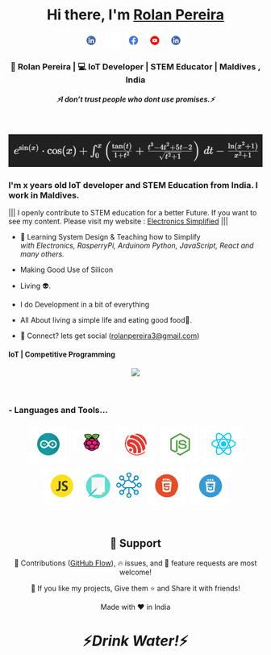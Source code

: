<div align="center">
   <h1>Hi there, I'm <a href="https://www.electronicssimplified.in/">Rolan Pereira</a>  
   </h1>   
</div>

<p align='center'>
   <a href="https://www.linkedin.com/in/rolangaspar0712/"><img height="30" src="https://raw.githubusercontent.com/rolan37/rolan37/main/images/linkedin.png"></a>&nbsp;&nbsp;
<a href="https://rolan37.github.io"><img height="30" src="https://raw.githubusercontent.com/rolan37/rolan37/main/images/github-mark-white.svg"></a>&nbsp;&nbsp;
<a href="https://www.facebook.com/rolanpereira7"><img height="30" src="https://raw.githubusercontent.com/rolan37/rolan37/main/images/facebook.png"></a>&nbsp;&nbsp;
 <a href="https://www.youtube.com/@ElectronicsSimplified7"><img height="30" src="https://raw.githubusercontent.com/rolan37/rolan37/main/images/youtube.png"></a>&nbsp;&nbsp;
 <a href="https://www.instagram.com/rolan.pereira7"><img height="30" src="https://raw.githubusercontent.com/rolan37/rolan37/main/images/linkedin.png"></a>&nbsp;&nbsp;
 </p>

<div align="center">
<h3> 🙎 Rolan Pereira | 💻 IoT Developer | STEM Educator | Maldives , India</h3>
</div>

 <h5 align="center">
   <i>⚡️I don’t trust people who dont use promises.⚡️</i>
  </h5>
 
 
<br />

<p align="center">
  <img src="https://raw.githubusercontent.com/rolan37/rolan37/main/images/equation.png">
  <h3> I'm x years old IoT developer and STEM Education from India. I work in Maldives. </h3>
</p>

<p>|||  I openly contribute to STEM education for a better Future. If you want to see my content. Please visit my website : <a href="www.electronicssimplified.in ">Electronics Simplified</a> |||</p>

- 🥀 Learning System Design & Teaching how to Simplify
  <br><i>with Electronics, RasperryPi, Arduinom Python, JavaScript, React and many others.</i>

- Making Good Use of Silicon

- Living 👽.

- I do Development in a bit of everything

- All About living a simple life and eating good food🌯.

- 💬 Connect? lets get social (rolanpereira3@gmail.com)

 <p align="center">
  <h4> IoT | Competitive Programming </h4>
   </p>

<!--  -->

<p align="center" >
<a href="https://github.com/anuraghazra/github-readme-stats"> 
    <img  src="https://github-readme-stats.vercel.app/api?username=rolan37&&show_icons=true&theme=radical"/>
  </a>

</p>

<br />

### - Languages and Tools...

<p align="center">
  <img src="https://raw.githubusercontent.com/rolan37/rolan37/main/images/arduino.png " alt="arduino" style="vertical-align:top; margin:4px; width:75px;">
  <img src="https://raw.githubusercontent.com/rolan37/rolan37/main/images/rpi1.png" alt="rpi" style="vertical-align:top; margin:4px;margin-top:15px; width:75px;">    
  <img src="https://raw.githubusercontent.com/rolan37/rolan37/main/images/espressif.png" alt="espressif" style="vertical-align:top; margin:4px; width:75px;">
  <img src="https://raw.githubusercontent.com/rolan37/rolan37/main/images/node.png" alt="node" style="vertical-align:top; margin:4px; width:75px;">
  <img src="https://raw.githubusercontent.com/rolan37/rolan37/main/images/react.png" alt="react" style="vertical-align:top; margin:4px; width:75px;">
  <img src="https://raw.githubusercontent.com/rolan37/rolan37/main/images/js.png" alt="js" style="vertical-align:top; margin:4px; width:75px;">
  <img src="https://raw.githubusercontent.com/rolan37/rolan37/main/images/blog.png" alt="blogger" style="vertical-align:top; margin:4px; margin-top:18px; width:48px;">
  <img src="https://raw.githubusercontent.com/rolan37/rolan37/main/images/iot.png" alt="iot" style="vertical-align:top; margin:4px;margin-top:15px; width:50px;">
  <img src="https://raw.githubusercontent.com/rolan37/rolan37/main/images/html.png" alt="html" style="vertical-align:top; margin:4px; width:75px;">
  <img src="https://raw.githubusercontent.com/rolan37/rolan37/main/images/css.png" alt="css" style="vertical-align:top; margin:4px; width:75px;">
  
</p>

<!--
### - Blogs 🌱
-->
<!--
<p align="center">
  <a href="https://dev.to/rolan">
    <img src="https://raw.githubusercontent.com/8bitrolan/8bitrolan/master/svg/blogs/devto.svg">
  </a>
</p>
-->

<br />

<h2 align="center">🤝 Support</h2>

<p align="center">🎀 Contributions (<a href="https://guides.github.com/introduction/flow" title="GitHub flow">GitHub Flow</a>), 🔥 issues, and 🥮 feature requests are most welcome!</p>

<p align="center">💙 If you like my projects, Give them ⭐ and Share it with friends!</p>
</p>
<p align="center">Made with ❤️ in India</p>

<h1 align='center'>⚡️<i>Drink Water!</i>⚡️</h1>
